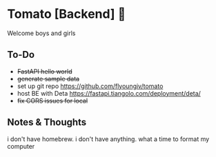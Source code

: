 # Tomato [Backend] 🍅
Welcome boys and girls

## To-Do

- ~~FastAPI hello world~~
- ~~generate sample data~~
- set up git repo https://github.com/flyoungiv/tomato
- host BE with Deta https://fastapi.tiangolo.com/deployment/deta/
- ~~fix CORS issues for local~~

## Notes & Thoughts
i don't have homebrew. i don't have anything. what a time to format my computer
